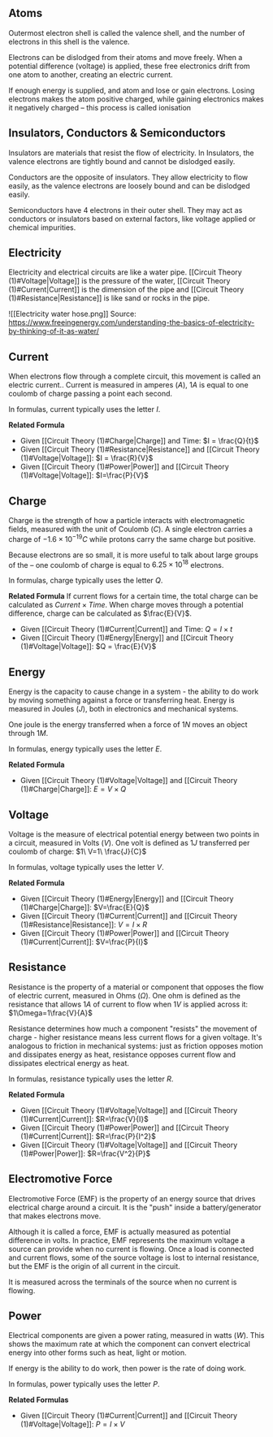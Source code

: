 
## Atoms
Outermost electron shell is called the valence shell, and the number of electrons in this shell is the valence. 

Electrons can be dislodged from their atoms and move freely. When a potential difference (voltage) is applied, these free electronics drift from one atom to another, creating an electric current.

If enough energy is supplied, and atom and lose or gain electrons. Losing electrons makes the atom positive charged, while gaining electronics makes it negatively charged – this process is called ionisation

## Insulators, Conductors & Semiconductors
Insulators are materials that resist the flow of electricity. In Insulators, the valence electrons are tightly bound and cannot be dislodged easily.

Conductors are the opposite of insulators. They allow electricity to flow easily, as the valence electrons are loosely bound and can be dislodged easily.

Semiconductors have 4 electrons in their outer shell. They may act as conductors or insulators based on external factors, like voltage applied or chemical impurities. 

## Electricity
Electricity and electrical circuits are like a water pipe. [[Circuit Theory (1)#Voltage|Voltage]] is the pressure of the water, [[Circuit Theory (1)#Current|Current]] is the dimension of the pipe and [[Circuit Theory (1)#Resistance|Resistance]] is like sand or rocks in the pipe.

![[Electricity water hose.png]]
Source: https://www.freeingenergy.com/understanding-the-basics-of-electricity-by-thinking-of-it-as-water/

## Current
When electrons flow through a complete circuit, this movement is called an electric current.. Current is measured in amperes ($A$), $1A$ is equal to one coulomb of charge passing a point each second.

In formulas, current typically uses the letter $I$.

**Related Formula**
* Given [[Circuit Theory (1)#Charge|Charge]] and Time: $I = \frac{Q}{t}$
* Given [[Circuit Theory (1)#Resistance|Resistance]] and [[Circuit Theory (1)#Voltage|Voltage]]: $I = \frac{R}{V}$ 
* Given [[Circuit Theory (1)#Power|Power]] and [[Circuit Theory (1)#Voltage|Voltage]]: $I=\frac{P}{V}$

## Charge
Charge is the strength of how a particle interacts with electromagnetic fields, measured with the unit of Coulomb ($C$). A single electron carries a charge of $-1.6 \times 10^{-19}C$ while protons carry the same charge but positive.

Because electrons are so small, it is more useful to talk about large groups of the – one coulomb of charge is equal to $6.25 \times 10^{18}$  electrons. 

In formulas, charge typically uses the letter $Q$.

**Related Formula**
If current flows for a certain time, the total charge can be calculated as $Current \times Time$. When charge moves through a potential difference, charge can be calculated as $\frac{E}{V}$.

* Given [[Circuit Theory (1)#Current|Current]] and Time: $Q=I \times t$
* Given [[Circuit Theory (1)#Energy|Energy]] and [[Circuit Theory (1)#Voltage|Voltage]]: $Q = \frac{E}{V}$

## Energy
Energy is the capacity to cause change in a system - the ability to do work by moving something against a force or transferring heat. Energy is measured in Joules ($J$), both in electronics and mechanical systems. 

One joule is the energy transferred when a force of $1N$ moves an object through $1M$. 

In formulas, energy typically uses the letter $E$.

**Related Formula**
* Given [[Circuit Theory (1)#Voltage|Voltage]] and [[Circuit Theory (1)#Charge|Charge]]: $E=V \times Q$

## Voltage
Voltage is the measure of electrical potential energy between two points in a circuit, measured in Volts ($V$). One volt is defined as $1J$ transferred per coulomb of charge:  $1\ V=1\ \frac{J}{C}$

In formulas, voltage typically uses the letter $V$.

**Related Formula**
* Given [[Circuit Theory (1)#Energy|Energy]] and [[Circuit Theory (1)#Charge|Charge]]: $V=\frac{E}{Q}$
* Given [[Circuit Theory (1)#Current|Current]] and [[Circuit Theory (1)#Resistance|Resistance]]: $V=I \times R$
* Given [[Circuit Theory (1)#Power|Power]] and [[Circuit Theory (1)#Current|Current]]: $V=\frac{P}{I}$

## Resistance
Resistance is the property of a material or component that opposes the flow of electric current, measured in Ohms ($\Omega$). One ohm is defined as the resistance that allows $1A$ of current to flow when $1V$ is applied across it: $1\Omega=1\frac{V}{A}$

Resistance determines how much a component "resists" the movement of charge - higher resistance means less current flows for a given voltage. It's analogous to friction in mechanical systems: just as friction opposes motion and dissipates energy as heat, resistance opposes current flow and dissipates electrical energy as heat.

In formulas, resistance typically uses the letter $R$.

**Related Formula**
* Given [[Circuit Theory (1)#Voltage|Voltage]] and [[Circuit Theory (1)#Current|Current]]: $R=\frac{V}{I}$
* Given [[Circuit Theory (1)#Power|Power]] and [[Circuit Theory (1)#Current|Current]]: $R=\frac{P}{I^2}$
* Given [[Circuit Theory (1)#Voltage|Voltage]] and [[Circuit Theory (1)#Power|Power]]: $R=\frac{V^2}{P}$

## Electromotive Force
Electromotive Force (EMF) is the property of an energy source that drives electrical charge around a circuit. It is the "push" inside a battery/generator that makes electrons move.

Although it is called a force, EMF is actually measured as potential difference in volts. In practice, EMF represents the maximum voltage a source can provide when no current is flowing. Once a load is connected and current flows, some of the source voltage is lost to internal resistance, but the EMF is the origin of all current in the circuit.

It is measured across the terminals of the source when no current is flowing.

## Power
Electrical components are given a power rating, measured in watts ($W$).  This shows the maximum rate at which the component can convert electrical energy into other forms such as heat, light or motion.

If energy is the ability to do work, then power is the rate of doing work.

In formulas, power typically uses the letter $P$.

**Related Formulas**
* Given [[Circuit Theory (1)#Current|Current]] and [[Circuit Theory (1)#Voltage|Voltage]]: $P = I \times V$